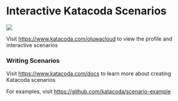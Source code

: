 # Interactive Katacoda Scenarios

[![](http://shields.katacoda.com/katacoda/oluwacloud/count.svg)](https://www.katacoda.com/oluwacloud "Get your profile on Katacoda.com")

Visit https://www.katacoda.com/oluwacloud to view the profile and interactive scenarios

### Writing Scenarios
Visit https://www.katacoda.com/docs to learn more about creating Katacoda scenarios

For examples, visit https://github.com/katacoda/scenario-example
